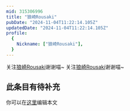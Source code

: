 ```yaml
---
mid: 315306996
title: "狼崎Rousaki"
pubDate: "2024-11-04T11:22:14.105Z"
updatedDate: "2024-11-04T11:22:14.105Z"
profile:
  {
    Nickname: ["狼崎Rousaki"],
  }
---
```


关注[狼崎Rousaki](https://space.bilibili.com/315306996)谢谢喵~ 关注[狼崎Rousaki](https://space.bilibili.com/315306996)谢谢喵~

## 此条目有待补充
你可以在[这里](https://github.com/Yuhanawa/VTuber.ICU-Content/edit/master/v/狼崎Rousaki/index.md)编辑本文
